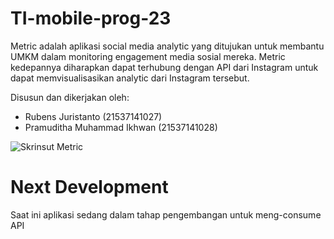 # TI-mobile-prog-23

Metric adalah aplikasi social media analytic yang ditujukan untuk membantu UMKM dalam monitoring engagement media sosial mereka. Metric kedepannya diharapkan dapat terhubung dengan API dari Instagram untuk dapat memvisualisasikan analytic dari Instagram tersebut. 

Disusun dan dikerjakan oleh:
* Rubens Juristanto (21537141027)
* Pramuditha Muhammad Ikhwan (21537141028)

![Skrinsut Metric](https://github.com/prammmoe/TI-mobile-prog-23/assets/95534357/d5bc4918-5845-4ca6-a601-d55ff0131ee8)

# Next Development

Saat ini aplikasi sedang dalam tahap pengembangan untuk meng-consume API
